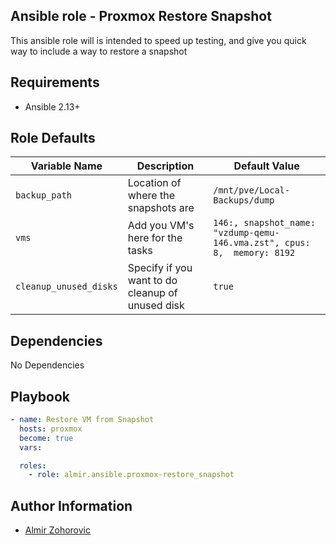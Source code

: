 ## Ansible role - Proxmox Restore Snapshot

This ansible role will is intended to speed up testing, and give you quick way to include a way to restore a snapshot

## Requirements

- Ansible 2.13+

## Role Defaults

| Variable Name         | Description                                                          | Default Value                                                       |
|-----------------------|----------------------------------------------------------------------|---------------------------------------------------------------------|
| `backup_path`         | Location of where the snapshots are            | `/mnt/pve/Local-Backups/dump` |
| `vms`                 | Add you VM's here for the tasks                | `146:, snapshot_name: "vzdump-qemu-146.vma.zst", cpus: 8,  memory: 8192` |
| `cleanup_unused_disks`  | Specify if you want to do cleanup of unused disk  | `true` |


## Dependencies

No Dependencies

## Playbook

```yaml
- name: Restore VM from Snapshot
  hosts: proxmox
  become: true
  vars:

  roles:
    - role: almir.ansible.proxmox-restore_snapshot
```

## Author Information

-   [Almir Zohorovic](https://github.com/brcak-zmaj)

